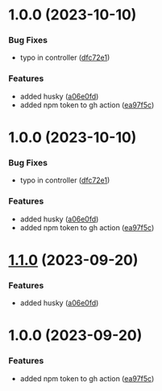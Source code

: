 # 1.0.0 (2023-10-10)


### Bug Fixes

* typo in controller ([dfc72e1](https://github.com/lukasnerdware/semantic-release/commit/dfc72e1a69824a43a430202fb64a267f65d1c08f))


### Features

* added husky ([a06e0fd](https://github.com/lukasnerdware/semantic-release/commit/a06e0fd48f60e4c93d339c44e795a16edc036999))
* added npm token to gh action ([ea97f5c](https://github.com/lukasnerdware/semantic-release/commit/ea97f5cbfc74ec6dd55625d55885de431186ac82))

# 1.0.0 (2023-10-10)


### Bug Fixes

* typo in controller ([dfc72e1](https://github.com/lukasnerdware/semantic-release/commit/dfc72e1a69824a43a430202fb64a267f65d1c08f))


### Features

* added husky ([a06e0fd](https://github.com/lukasnerdware/semantic-release/commit/a06e0fd48f60e4c93d339c44e795a16edc036999))
* added npm token to gh action ([ea97f5c](https://github.com/lukasnerdware/semantic-release/commit/ea97f5cbfc74ec6dd55625d55885de431186ac82))

# [1.1.0](https://github.com/lukretium/semantic-release-basic/compare/v1.0.0...v1.1.0) (2023-09-20)


### Features

* added husky ([a06e0fd](https://github.com/lukretium/semantic-release-basic/commit/a06e0fd48f60e4c93d339c44e795a16edc036999))

# 1.0.0 (2023-09-20)


### Features

* added npm token to gh action ([ea97f5c](https://github.com/lukretium/semantic-release-basic/commit/ea97f5cbfc74ec6dd55625d55885de431186ac82))
